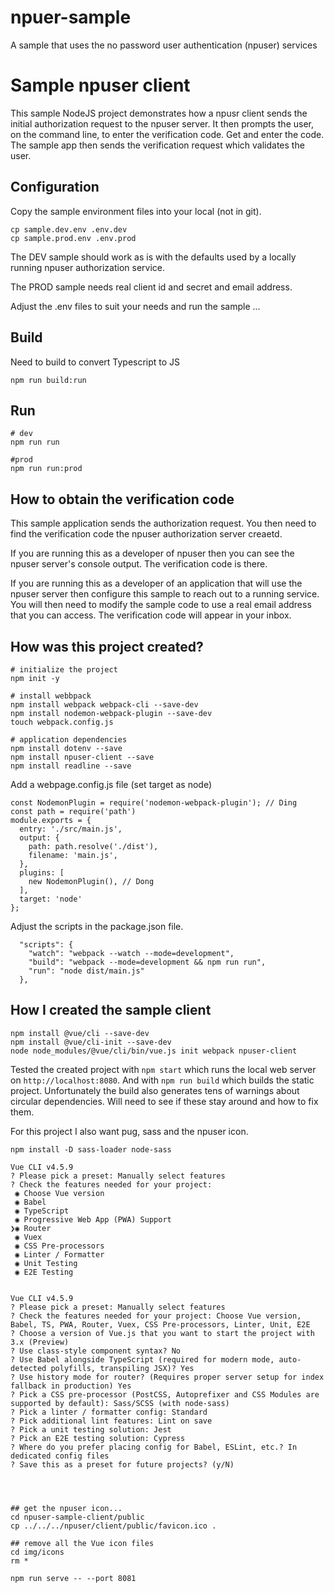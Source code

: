 # npuer-sample
A sample that uses the no password user authentication (npuser) services

# Sample npuser client

This sample NodeJS project demonstrates how a npusr client sends the initial
authorization request to the npuser server. It then prompts the user, on the command line,
to enter the verification code.  Get and enter the code. The sample app then sends the verification
request which validates the user.

## Configuration

Copy the sample environment files into your local (not in git).
```
cp sample.dev.env .env.dev
cp sample.prod.env .env.prod
```

The DEV sample should work as is with the defaults used by a locally running npuser authorization service.

The PROD sample needs real client id and secret and email address.

Adjust the .env files to suit your needs and run the sample ...

## Build
Need to build to convert Typescript to JS
```
npm run build:run
```

## Run
```
# dev
npm run run

#prod
npm run run:prod
```

## How to obtain the verification code

This sample application sends the authorization request.  You then need to find the
verification code the npuser authorization server creaetd.

If you are running this as a developer of npuser then you can see the npuser server's
console output. The verification code is there.

If you are running this as a developer of an application that will use the npuser server
then configure this sample to reach out to a running service. You will then need to
modify the sample code to use a real email address that you can access. The verification
code will appear in your inbox.


## How was this project created?

```
# initialize the project
npm init -y

# install webbpack
npm install webpack webpack-cli --save-dev
npm install nodemon-webpack-plugin --save-dev
touch webpack.config.js

# application dependencies
npm install dotenv --save
npm install npuser-client --save
npm install readline --save

```

Add a webpage.config.js file (set target as node)
```
const NodemonPlugin = require('nodemon-webpack-plugin'); // Ding
const path = require('path')
module.exports = {
  entry: './src/main.js',
  output: {
    path: path.resolve('./dist'),
    filename: 'main.js',
  },
  plugins: [
    new NodemonPlugin(), // Dong
  ],
  target: 'node'
};
```

Adjust the scripts in the package.json file.
```
  "scripts": {
    "watch": "webpack --watch --mode=development",
    "build": "webpack --mode=development && npm run run",
    "run": "node dist/main.js"
  },
```


## How I created the sample client

```
npm install @vue/cli --save-dev
npm install @vue/cli-init --save-dev
node node_modules/@vue/cli/bin/vue.js init webpack npuser-client
```

Tested the created project with ```npm start``` which runs the local web server on ```http://localhost:8080```.
And with ```npm run build``` which builds the static project.  Unfortunately the build also generates
tens of warnings about circular dependencies.  Will need to see if these stay around and how to fix them.

For this project I also want pug, sass and the npuser icon.
```
npm install -D sass-loader node-sass
```

```
Vue CLI v4.5.9
? Please pick a preset: Manually select features
? Check the features needed for your project:
 ◉ Choose Vue version
 ◉ Babel
 ◉ TypeScript
 ◉ Progressive Web App (PWA) Support
❯◉ Router
 ◉ Vuex
 ◉ CSS Pre-processors
 ◉ Linter / Formatter
 ◉ Unit Testing
 ◉ E2E Testing


Vue CLI v4.5.9
? Please pick a preset: Manually select features
? Check the features needed for your project: Choose Vue version, Babel, TS, PWA, Router, Vuex, CSS Pre-processors, Linter, Unit, E2E
? Choose a version of Vue.js that you want to start the project with 3.x (Preview)
? Use class-style component syntax? No
? Use Babel alongside TypeScript (required for modern mode, auto-detected polyfills, transpiling JSX)? Yes
? Use history mode for router? (Requires proper server setup for index fallback in production) Yes
? Pick a CSS pre-processor (PostCSS, Autoprefixer and CSS Modules are supported by default): Sass/SCSS (with node-sass)
? Pick a linter / formatter config: Standard
? Pick additional lint features: Lint on save
? Pick a unit testing solution: Jest
? Pick an E2E testing solution: Cypress
? Where do you prefer placing config for Babel, ESLint, etc.? In dedicated config files
? Save this as a preset for future projects? (y/N)




```

```
## get the npuser icon...
cd npuser-sample-client/public
cp ../../../npuser/client/public/favicon.ico .

## remove all the Vue icon files
cd img/icons
rm *
```

```
npm run serve -- --port 8081
```
